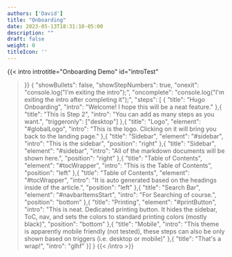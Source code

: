 ```yaml
---
authors: ['David']
title: "Onboarding"
date: 2023-05-13T18:31:10-05:00
description: ""
draft: false
weight: 0
titleIcon: ''
---
```


{{< intro
  introtitle="Onboarding Demo"
  id="introTest"
>}}
{
  "showBullets": false,
  "showStepNumbers": true,
  "onexit": "console.log(\"I'm exiting the intro\");",
  "oncomplete": "console.log(\"I'm exiting the intro after completing it\");",
  "steps": [
    {
      "title": "Hugo Onboarding",
      "intro": "Welcome! I hope this will be a neat feature."
    },{
      "title": "This is Step 2",
      "intro": "You can add as many steps as you want.",
      "triggeronly": ["desktop"]
    },{
      "title": "Logo",
      "element": "#globalLogo",
      "intro": "This is the logo. Clicking on it will bring you back to the landing page."
    },{
      "title": "Sidebar",
      "element": "#sidebar",
      "intro": "This is the sidebar",
      "position": "right"
    },{
      "title": "Sidebar",
      "element": "#sidebar",
      "intro": "All of the markdown documents will be shown here.",
      "position": "right"
    },{
      "title": "Table of Contents",
      "element": "#tocWrapper",
      "intro": "This is the Table of Contents",
      "position": "left"
    },{
      "title": "Table of Contents",
      "element": "#tocWrapper",
      "intro": "It is auto generated based on the headings inside of the article.",
      "position": "left"
    },{
      "title": "Search Bar",
      "element": "#navbarItemsStart",
      "intro": "For Searching of course.",
      "position": "bottom"
    },{
      "title": "Printing",
      "element": "#printButton",
      "intro": "This is neat. Dedicated printing button. It hides the sidebar, ToC, nav, and sets the colors to standard printing colors (mostly black)",
      "position": "bottom"
    },{
      "title": "Mobile",
      "intro": "This theme is apparently mobile friendly (not tested), these steps can also be only shown based on triggers (i.e. desktop or mobile)"
    },{
      "title": "That's a wrap!",
      "intro": "glhf"
    }]
}
{{< /intro >}}